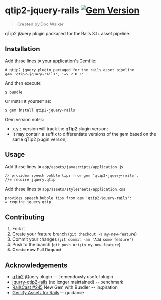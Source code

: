 # qtip2-jquery-rails [![Gem Version](https://badge.fury.io/rb/qtip2-jquery-rails.png)](http://badge.fury.io/rb/qtip2-jquery-rails)

> Created by Doc Walker

qTip2 jQuery plugin packaged for the Rails 3.1+ asset pipeline.

## Installation

Add these lines to your application's Gemfile:

    # qtip2 jquery plugin packaged for the rails asset pipeline
    gem 'qtip2-jquery-rails', '~> 2.0.0'

And then execute:

    $ bundle

Or install it yourself as:

    $ gem install qtip2-jquery-rails

Gem version notes:

  - x.y.z version will track the qTip2 plugin version;
  - It may contain a suffix to differentiate versions of the gem based on the same qTip2 plugin version;

## Usage

Add these lines to `app/assets/javascripts/application.js`

    // provides speech bubble tips from gem 'qtip2-jquery-rails':
    //= require jquery.qtip

Add these lines to `app/assets/stylesheets/application.css`

    provides speech bubble tips from gem 'qtip2-jquery-rails':
    = require jquery.qtip

## Contributing

1. Fork it
2. Create your feature branch (`git checkout -b my-new-feature`)
3. Commit your changes (`git commit -am 'Add some feature'`)
4. Push to the branch (`git push origin my-new-feature`)
5. Create new Pull Request

## Acknowledgements

- [qTip2](http://qtip2.com) jQuery plugin -- tremendously useful plugin
- [jquery-qtip2-rails](https://github.com/tkrotoff/jquery-qtip2-rails/) (no longer maintained) -- benchmark
- [RailsCast #245](http://railscasts.com/episodes/245-new-gem-with-bundler) New Gem with Bundler -- inspiration
- [Gemify Assets for Rails](http://prioritized.net/blog/gemify-assets-for-rails/) -- guidance